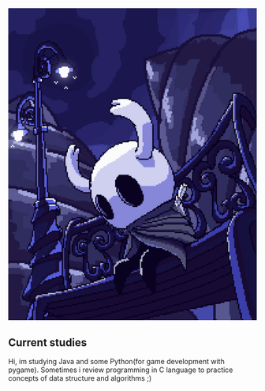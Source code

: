 <div align="center"><img title="ArtStation, by Moises Dimas" src="pixelknight.gif"/></div>

## Current studies
Hi, im studying Java and some Python(for game development with pygame). Sometimes i review programming in C language to practice concepts of data structure and algorithms ;)

